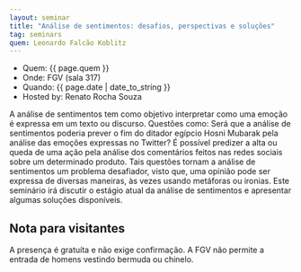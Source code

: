 ```yaml
---
layout: seminar
title: "Análise de sentimentos: desafios, perspectivas e soluções"
tag: seminars
quem: Leonardo Falcão Koblitz  
---
```


- Quem:  {{ page.quem }}
- Onde:   FGV (sala 317)
- Quando: {{ page.date | date_to_string }}
- Hosted by: Renato Rocha Souza

A análise de sentimentos tem como objetivo interpretar como uma emoção
é expressa em um texto ou discurso. Questões como: Será que a análise
de sentimentos poderia prever o fim do ditador egípcio Hosni Mubarak
pela análise das emoções expressas no Twitter? É possível predizer a
alta ou queda de uma ação pela análise dos comentários feitos nas
redes sociais sobre um determinado produto. Tais questões tornam a
análise de sentimentos um problema desafiador, visto que, uma opinião
pode ser expressa de diversas maneiras, às vezes usando metáforas ou
ironias. Este seminário irá discutir o estágio atual da análise de
sentimentos e apresentar algumas soluções disponíveis.


## Nota para visitantes

A presença é gratuíta e não exige confirmação. A FGV não permite a
entrada de homens vestindo bermuda ou chinelo.
